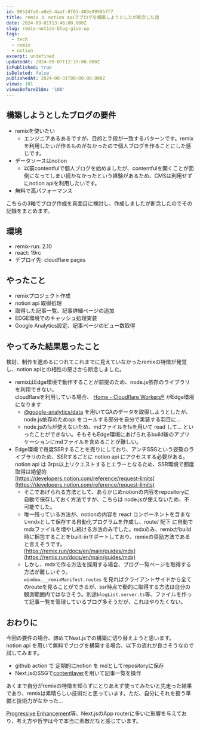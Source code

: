 ```yaml
---
id: 9852dfa0-a0e5-4aaf-8f03-403e995857f7
title: remix と notion apiでブログを構築しようとしたが断念した話
date: 2024-09-01T13:46:00.000Z
slug: remix-notion-blog-give-up
tags:
  - tech
  - remix
  - notion
excerpt: undefined
updatedAt: 2024-09-07T12:37:00.000Z
isPublished: true
isDeleted: false
publishedAt: 2024-08-31T00:00:00.000Z
views: 101
viewsBeforeI18n: '100'
---
```


  
## 構築しようとしたブログの要件  
  
- remixを使いたい  
	- エンジニアあるあるですが、目的と手段が一致するパターンです。remixを利用したいが作るものがなかったので個人ブログを作ることにした感じです。  
- データソースはnotion  
	- 以前contentfulで個人ブログを始めましたが、contentfulを開くことが面倒になってしまい続かなかったという経験があるため、CMSは利用せずにnotion apiを利用したいです。  
- 無料で高パフォーマンス  
  
こちらの3軸でブログ作成を真面目に検討し、作成しましたが断念したのでその記録をまとめます。  
  
  
## 環境  
  
- remix-run: 2.10  
- react: 19rc  
- デプロイ先: cloudflare pages  
  
## やったこと  
  
- remixプロジェクト作成  
- notion api 取得処理  
- 取得した記事一覧、記事詳細ページの追加  
- EDGE環境でのキャッシュ処理実装  
- Google Analytics設定、記事ページのビュー数取得  
  
## やってみた結果思ったこと  
  
  
検討、制作を進めるにつれてこれまでに見えていなかったremixの特徴が発覚し、notion apiとの相性の悪さから断念しました。  
  
- remixはEdge環境で動作することが前提のため、node.js依存のライブラリを利用できない。  
cloudflareを利用している場合、 [Home - Cloudflare Workers®](https://workers.cloudflare.com/) がEdge環境になります  
	- [@google-analytics/data](https://www.npmjs.com/package/@google-analytics/data) を用いてGAのデータを取得しようとしたが、node.js依存のためapi をコールする部分を自分で実装する羽目に…  
	- node.jsのfsが使えないため、mdファイルをfsを用いて read して… といったことができない。そもそもEdge環境にあげられるbuild後のアプリケーションにmdファイルを含めることが難しい。  
- Edge環境で毎度SSRすることを売りにしており、アンチSSGという姿勢のライブラリのため、SSRするごとに notion api にアクセスする必要がある。  
notion api は 3rps以上リクエストするとエラーとなるため、SSR環境で都度取得は絶望的  
[https://developers.notion.com/reference/request-limits](https://developers.notion.com/reference/request-limits)  
	- そこであげられる方法として、あらかじめnotionの内容をrepositoryに自動で保存しておく方法ですが、こちらは node.jsが使えないため、不可能でした。  
	- 唯一残っている方法が、notionの内容を react コンポーネントを含まないmdxとして保存する自動化プログラムを作成し、route/ 配下 に自動でmdxファイルを増やし続ける方法のみでした。mdxのみ、remixがbuild時に梱包することをbuilt-inサポートしており、remixの奨励方法であると言えそうです。  
	[https://remix.run/docs/en/main/guides/mdx](https://remix.run/docs/en/main/guides/mdx)  
	- しかし、mdxで作る方法を採用する場合、ブログ一覧ページを取得する方法が難しいそう。  
	`window.__remixManifest.routes` を見ればクライアントサイドから全てのrouteを見ることができるが、ssr時点で動的に取得する方法は自分の観測範囲内ではなさそう。別途`blogList.server.ts`等、ファイルを作って記事一覧を管理しているブログ多そうだが、これはやりたくない。  
  
## おわりに  
  
  
今回の要件の場合、諦めてNext.jsでの構築に切り替えようと思います。  
notion api を用いて無料でブログを構築する場合、以下の流れが良さそうなので試してみます。  
  
- github action で 定期的にnotion を mdとしてrepositoryに保存  
- Next.jsのSSGで[contentlayer](https://contentlayer.dev/)を用いて記事一覧を操作  
  
あくまで自分がremixの特徴を知らずにとりあえず使ってみたいと先走った結果であり、remixは素晴らしい技術だと思っています。ただ、自分にそれを扱う準備と技術力がなかった…  
  
  
[Progressive Enhancement](https://remix.run/docs/en/main/discussion/progressive-enhancement)等、Next.jsのApp routerに多いに影響を与えており、考え方や哲学は今で本当に素敵だなと感じています。  
  
